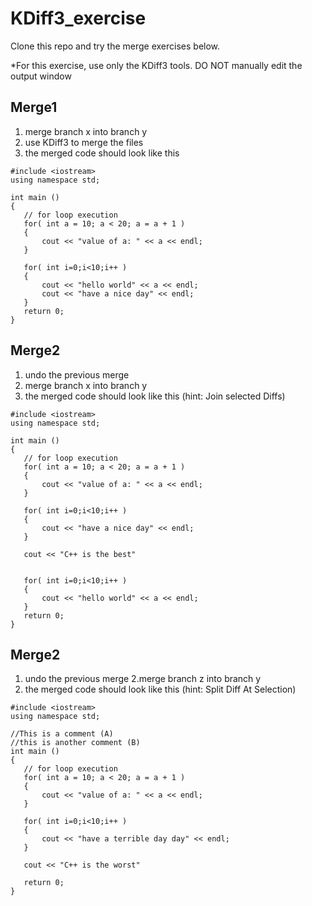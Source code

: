 # KDiff3_exercise

Clone this repo and try the merge exercises below.

*For this exercise, use only the KDiff3 tools. DO NOT manually edit the output window

## Merge1
1. merge branch x into branch y
2. use KDiff3 to merge the files
3. the merged code should look like this 
```
#include <iostream>
using namespace std;
 
int main ()
{
   // for loop execution
   for( int a = 10; a < 20; a = a + 1 )
   {
       cout << "value of a: " << a << endl;
   }
  
   for( int i=0;i<10;i++ )
   {
       cout << "hello world" << a << endl;
       cout << "have a nice day" << endl;
   }
   return 0;
}
```

## Merge2
1. undo the previous merge
2. merge branch x into branch y
3. the merged code should look like this (hint: Join selected Diffs)
```
#include <iostream>
using namespace std;
 
int main ()
{
   // for loop execution
   for( int a = 10; a < 20; a = a + 1 )
   {
       cout << "value of a: " << a << endl;
   }
  
   for( int i=0;i<10;i++ )
   {
       cout << "have a nice day" << endl;
   }
   
   cout << "C++ is the best"
   
 
   for( int i=0;i<10;i++ )
   {
       cout << "hello world" << a << endl;
   }
   return 0;
}
```

## Merge2
1. undo the previous merge
2.merge branch z into branch y
3. the merged code should look like this (hint: Split Diff At Selection)
```
#include <iostream>
using namespace std;
 
//This is a comment (A) 
//this is another comment (B)
int main ()
{
   // for loop execution
   for( int a = 10; a < 20; a = a + 1 )
   {
       cout << "value of a: " << a << endl;
   }
  
   for( int i=0;i<10;i++ )
   {
       cout << "have a terrible day day" << endl;
   }
 
   cout << "C++ is the worst"
   
   return 0;
}
```
